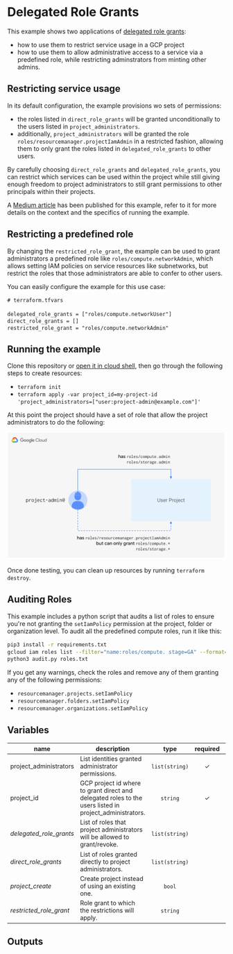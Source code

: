# Delegated Role Grants

This example shows two applications of [delegated role grants](https://cloud.google.com/iam/docs/setting-limits-on-granting-roles):

- how to use them to restrict service usage in a GCP project
- how to use them to allow administrative access to a service via a predefined role, while restricting adminstrators from minting other admins.

## Restricting service usage

In its default configuration, the example provisions wo sets of permissions:

- the roles listed in `direct_role_grants` will be granted unconditionally to the users listed in `project_administrators`.
- additionally, `project_administrators` will be granted the role `roles/resourcemanager.projectIamAdmin` in a restricted fashion, allowing them to only grant the roles listed in `delegated_role_grants` to other users.

By carefully choosing `direct_role_grants` and `delegated_role_grants`, you can restrict which services can be used within the project while still giving enough freedom to project administrators to still grant permissions to other principals within their projects.

A [Medium article](https://medium.com/@jccb/managing-gcp-service-usage-through-delegated-role-grants-a843610f2226) has been published for this example, refer to it for more details on the context and the specifics of running the example.

## Restricting a predefined role

By changing the `restricted_role_grant`, the example can be used to grant administrators a predefined role like `roles/compute.networkAdmin`, which allows setting IAM policies on service resources like subnetworks, but restrict the roles that those administrators are able to confer to other users.

You can easily configure the example for this use case:

```hcl
# terraform.tfvars

delegated_role_grants = ["roles/compute.networkUser"]
direct_role_grants = []
restricted_role_grant = "roles/compute.networkAdmin"
```

## Running the example

Clone this repository or [open it in cloud shell](https://ssh.cloud.google.com/cloudshell/editor?cloudshell_git_repo=https%3A%2F%2Fgithub.com%2Fterraform-google-modules%2Fcloud-foundation-fabric&cloudshell_print=cloud-shell-readme.txt&cloudshell_working_dir=cloud-operations%2Fiam-delegated-role-grants), then go through the following steps to create resources:

- `terraform init`
- `terraform apply -var project_id=my-project-id 'project_administrators=["user:project-admin@example.com"]'`

At this point the project should have a set of role that allow the project administrators to do the following:

<img src="diagram.png" width="572px">

Once done testing, you can clean up resources by running `terraform destroy`.

## Auditing Roles

This example includes a python script that audits a list of roles to ensure you're not granting the `setIamPolicy` permission at the project, folder or organization level. To audit all the predefined compute roles, run it like this:

```bash
pip3 install -r requirements.txt
gcloud iam roles list --filter="name:roles/compute. stage=GA" --format="get(name)" > roles.txt
python3 audit.py roles.txt
```

If you get any warnings, check the roles and remove any of them granting any of the following permissions:
- `resourcemanager.projects.setIamPolicy`
- `resourcemanager.folders.setIamPolicy`
- `resourcemanager.organizations.setIamPolicy`


<!-- BEGIN TFDOC -->
## Variables

| name | description | type | required | default |
|---|---|:---: |:---:|:---:|
| project_administrators | List identities granted administrator permissions. | <code title="list&#40;string&#41;">list(string)</code> | ✓ |  |
| project_id | GCP project id where to grant direct and delegated roles to the users listed in project_administrators. | <code title="">string</code> | ✓ |  |
| *delegated_role_grants* | List of roles that project administrators will be allowed to grant/revoke. | <code title="list&#40;string&#41;">list(string)</code> |  | <code title="&#91;&#10;&#34;roles&#47;storage.admin&#34;,&#10;&#34;roles&#47;storage.hmacKeyAdmin&#34;,&#10;&#34;roles&#47;storage.legacyBucketOwner&#34;,&#10;&#34;roles&#47;storage.objectAdmin&#34;,&#10;&#34;roles&#47;storage.objectCreator&#34;,&#10;&#34;roles&#47;storage.objectViewer&#34;,&#10;&#34;roles&#47;compute.admin&#34;,&#10;&#34;roles&#47;compute.imageUser&#34;,&#10;&#34;roles&#47;compute.instanceAdmin&#34;,&#10;&#34;roles&#47;compute.instanceAdmin.v1&#34;,&#10;&#34;roles&#47;compute.networkAdmin&#34;,&#10;&#34;roles&#47;compute.networkUser&#34;,&#10;&#34;roles&#47;compute.networkViewer&#34;,&#10;&#34;roles&#47;compute.orgFirewallPolicyAdmin&#34;,&#10;&#34;roles&#47;compute.orgFirewallPolicyUser&#34;,&#10;&#34;roles&#47;compute.orgSecurityPolicyAdmin&#34;,&#10;&#34;roles&#47;compute.orgSecurityPolicyUser&#34;,&#10;&#34;roles&#47;compute.orgSecurityResourceAdmin&#34;,&#10;&#34;roles&#47;compute.osAdminLogin&#34;,&#10;&#34;roles&#47;compute.osLogin&#34;,&#10;&#34;roles&#47;compute.osLoginExternalUser&#34;,&#10;&#34;roles&#47;compute.packetMirroringAdmin&#34;,&#10;&#34;roles&#47;compute.packetMirroringUser&#34;,&#10;&#34;roles&#47;compute.publicIpAdmin&#34;,&#10;&#34;roles&#47;compute.securityAdmin&#34;,&#10;&#34;roles&#47;compute.serviceAgent&#34;,&#10;&#34;roles&#47;compute.storageAdmin&#34;,&#10;&#34;roles&#47;compute.viewer&#34;,&#10;&#34;roles&#47;viewer&#34;&#10;&#93;">...</code> |
| *direct_role_grants* | List of roles granted directly to project administrators. | <code title="list&#40;string&#41;">list(string)</code> |  | <code title="&#91;&#10;&#34;roles&#47;compute.admin&#34;,&#10;&#34;roles&#47;storage.admin&#34;,&#10;&#93;">...</code> |
| *project_create* | Create project instead of using an existing one. | <code title="">bool</code> |  | <code title="">false</code> |
| *restricted_role_grant* | Role grant to which the restrictions will apply. | <code title="">string</code> |  | <code title="">roles/resourcemanager.projectIamAdmin</code> |

## Outputs

<!-- END TFDOC -->
